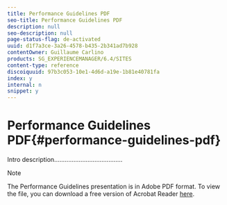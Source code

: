 ```yaml
---
title: Performance Guidelines PDF
seo-title: Performance Guidelines PDF
description: null
seo-description: null
page-status-flag: de-activated
uuid: d1f7a3ce-3a26-4578-b435-2b341ad7b928
contentOwner: Guillaume Carlino
products: SG_EXPERIENCEMANAGER/6.4/SITES
content-type: reference
discoiquuid: 97b3c053-10e1-4d6d-a19e-1b81e40781fa
index: y
internal: n
snippet: y
---
```


# Performance Guidelines PDF{#performance-guidelines-pdf}

Intro description.......................................

[](assets/aem_6_2_performanceguidelines.pdf)

>[!NOTE]
>
>The Performance Guidelines presentation is in Adobe PDF format. To view the file, you can download a free version of Acrobat Reader [here](https://get.adobe.com/reader/).

